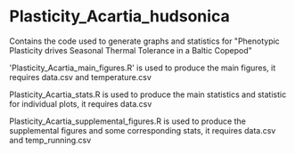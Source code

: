 # Plasticity_Acartia_hudsonica
Contains the code used to generate graphs and statistics for "Phenotypic Plasticity drives Seasonal Thermal Tolerance in a Baltic Copepod"

'Plasticity_Acartia_main_figures.R' is used to produce the main figures, it requires data.csv and temperature.csv

Plasticity_Acartia_stats.R is used to produce the main statistics and statistic for individual plots, it requires data.csv

Plasticity_Acartia_supplemental_figures.R is used to produce the supplemental figures and some corresponding stats, it requires data.csv and temp_running.csv
